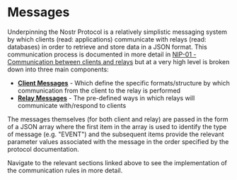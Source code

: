 # Messages

Underpinning the Nostr Protocol is a relatively simplistic messaging system by which clients (read: applications) communicate with relays (read: databases) in order to retrieve and store data in a JSON format. This communication process is documented in more detail in [NIP-01 - Communication between clients and relays](https://github.com/nostr-protocol/nips/blob/master/01.md#communication-between-clients-and-relays) but at a very high level is broken down into three main components:

* [**Client Messages**](05_01-client-message.md) - Which define the specific formats/structure by which communication from the client to the relay is performed
* [**Relay Messages**](05_02-relay-message.md) - The pre-defined ways in which relays will communicate with/respond to clients

The messages themselves (for both client and relay) are passed in the form of a JSON array where the first item in the array is used to identify the type of message (e.g. "EVENT") and the subsequent items provide the relevant parameter values associated with the message in the order specified by the protocol documentation.  

Navigate to the relevant sections linked above to see the implementation of the communication rules in more detail.
